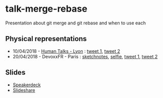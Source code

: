 # talk-merge-rebase

Presentation about git merge and git rebase and when to use each

## Physical representations

- 10/04/2018 - [Human Talks - Lyon](https://humantalks.com/talks/1202-t-es-plutot-merge-ou-rebase) : [tweet 1](https://twitter.com/ZahiaRecrute/status/983753235721871362), [tweet 2](https://twitter.com/carolinedpl/status/983758175148085248)
- 20/04/2018 - DevoxxFR - Paris : [sketchnotes](https://twitter.com/ane_naiz/status/988177398343532544), [selfie](https://twitter.com/thebignet/status/987288810525528067), [tweet 1](https://twitter.com/Fraise_des_bois/status/987277071289389057), [tweet 2](https://twitter.com/eric_frank_fae/status/987276754623651841)

## Slides

- [Speakerdeck](https://speakerdeck.com/thebignet/tes-plutot-git-merge-ou-git-rebase)
- [Slideshare](https://fr.slideshare.net/JeanDetoeuf/git-mergerebase-94451472)
